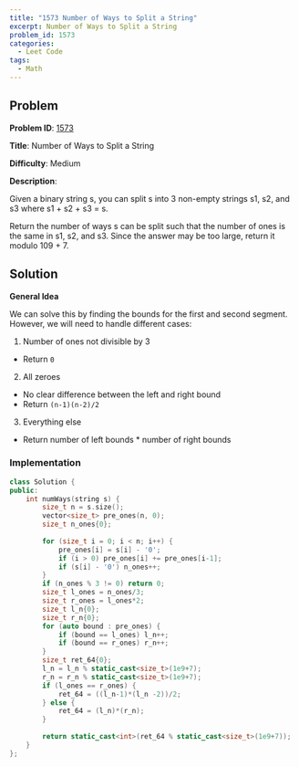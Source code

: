```yaml
---
title: "1573 Number of Ways to Split a String"
excerpt: Number of Ways to Split a String
problem_id: 1573
categories:
  - Leet Code
tags:
  - Math
---
```


## Problem 

**Problem ID**: [1573](https://leetcode.com/problems/number-of-ways-to-split-a-string/)

**Title**: Number of Ways to Split a String

**Difficulty**: Medium

**Description**:

Given a binary string s, you can split s into 3 non-empty strings s1, s2, and s3 where s1 + s2 + s3 = s.

Return the number of ways s can be split such that the number of ones is the same in s1, s2, and s3. Since the answer may be too large, return it modulo 109 + 7.

## Solution

**General Idea**

We can solve this by finding the bounds for the first and second segment. However, we will need to handle different cases:
1. Number of ones not divisible by 3
  * Return `0`
2. All zeroes
  * No clear difference between the left and right bound
  * Return `(n-1)(n-2)/2`
3. Everything else
  * Return number of left bounds * number of right bounds

### Implementation

```cpp
class Solution {
public:
    int numWays(string s) {
        size_t n = s.size();
        vector<size_t> pre_ones(n, 0);
        size_t n_ones{0};
        
        for (size_t i = 0; i < n; i++) {
            pre_ones[i] = s[i] - '0';
            if (i > 0) pre_ones[i] += pre_ones[i-1];
            if (s[i] - '0') n_ones++;
        }
        if (n_ones % 3 != 0) return 0;
        size_t l_ones = n_ones/3;
        size_t r_ones = l_ones*2;
        size_t l_n{0};
        size_t r_n{0};
        for (auto bound : pre_ones) {
            if (bound == l_ones) l_n++;
            if (bound == r_ones) r_n++;
        }
        size_t ret_64{0};
        l_n = l_n % static_cast<size_t>(1e9+7);
        r_n = r_n % static_cast<size_t>(1e9+7);
        if (l_ones == r_ones) {
            ret_64 = ((l_n-1)*(l_n -2))/2;
        } else {
            ret_64 = (l_n)*(r_n);
        }
      
        return static_cast<int>(ret_64 % static_cast<size_t>(1e9+7));
    }
};
```
